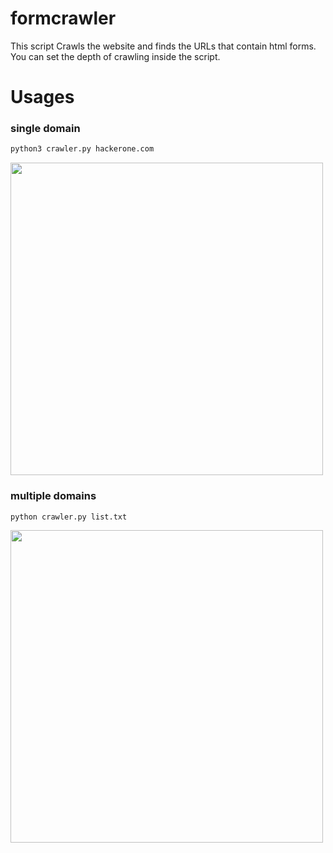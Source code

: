# formcrawler
This script Crawls the website and finds the URLs that contain html forms. You can set the depth of crawling inside the script.

# Usages

### single domain
```bash
python3 crawler.py hackerone.com
```
<img src="https://github.com/sa3hin/formcrawler/assets/141723556/2adf15c6-1827-4204-8d3c-9858d21bb410" width="500">


### multiple domains
```bash
python crawler.py list.txt
```
<img src="https://github.com/sa3hin/formcrawler/assets/141723556/e9913913-2cd5-4baf-b699-63a4076eff3f" width="500">
